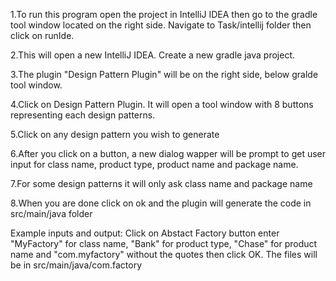 1.To run this program open the project in IntelliJ IDEA then go to the gradle tool window located on the right side.
Navigate to Task/intellij folder then click on runIde.

2.This will open a new IntelliJ IDEA. Create a new gradle java project.

3.The plugin "Design Pattern Plugin" will be on the right side, below gralde tool window.

4.Click on Design Pattern Plugin. It will open a tool window with 8 buttons representing each design patterns.

5.Click on any design pattern you wish to generate

6.After you click on a button, a new dialog wapper will be prompt to get user input for class name, product type, product name and package name.

7.For some design patterns it will only ask class name and package name

8.When you are done click on ok and the plugin will generate the code in src/main/java folder

Example inputs and output:
Click on Abstact Factory button enter "MyFactory" for class name, "Bank" for product type, "Chase" for product name and "com.myfactory" without the quotes
then click OK. The files will be in src/main/java/com.factory